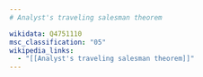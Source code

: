 ```yaml
---
# Analyst's traveling salesman theorem

wikidata: Q4751110
msc_classification: "05"
wikipedia_links:
  - "[[Analyst's traveling salesman theorem]]"
---
```

